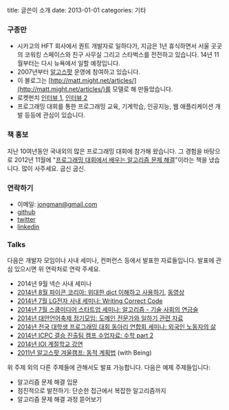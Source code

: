 title: 글쓴이 소개
date: 2013-01-01
categories: 기타

### 구종만

* 시카고의 HFT 회사에서 퀀트 개발자로 일하다가, 지금은 1년 휴식하면서 서울 곳곳의 코워킹 스페이스와 친구 사무실 그리고 스타벅스를 전전하고 있습니다. 14년 11월부터는 다시 뉴욕에서 일할 예정입니다. 
* 2007년부터 [알고스팟](http://algospot.com/) 운영에 참여하고 있습니다.
* 이 블로그는 [http://matt.might.net/articles/](http://matt.might.net/articles/)를 모델로 해 만들었습니다.
* 로켓펀치 [인터뷰 1](http://rocketpun.ch/blog/2014/03/05/developer-interview16/), [인터뷰 2](http://rocketpun.ch/blog/2014/03/12/developer-interview17/)
* 프로그래밍 대회를 통한 프로그래밍 교육, 기계학습, 인공지능, 웹 애플리케이션 개발 등등에 관심이 있습니다. 

### 책 홍보

지난 10여년동안 국내외의 많은 프로그래밍 대회에 참가해 왔습니다. 그 경험을 바탕으로 2012년 11월에 "[프로그래밍 대회에서 배우는 알고리즘 문제 해결](http://book.algospot.com)"이라는 책을 냈습니다. 많이 사주세요. 굽신 굽신.

### 연락하기

* 이메일: jongman@gmail.com
* [github](http://github.com/jongman)
* [twitter](http://twitter.com/jongman)
* [linkedin](http://www.linkedin.com/in/jongman)

### Talks

다음은 개발자 모임이나 사내 세미나, 컨퍼런스 등에서 발표한 자료들입니다. 
발표에 관심 있으시면 위 연락처로 연락 주세요.

* 2014년 9월 넥슨 사내 세미나
* [2014년 8월 파이콘 코리아: 위대한 dict 이해하고 사용하기](https://speakerdeck.com/jongman/2014-pycon-kr-widaehan-dict-ihaehago-sayonghagi), [동영상](http://www.youtube.com/watch?v=E4bF3tPxeDE)
* [2014년 7월 LG전자 사내 세미나: Writing Correct Code](https://speakerdeck.com/jongman/writing-correct-code)
* [2014년 7월 스쿱미디어 스타트업 세미나: 알고리즘 - 기술 사회의 연금술](https://speakerdeck.com/jongman/algorijeum-gisul-sahoeyi-yeongeumsul)
* [2014년 대안언어축제 정기모임: 도메인 전문가와 일하기 관련 자료](http://github.com/jongman/altlang)
* [2014년 전국 대학생 프로그래밍 대회 동아리 연합회 세미나: 외국인 노동자의 삶](https://speakerdeck.com/jongman/oegugin-falsedongjayi-salm)
* [2014년 ICPC 결승 진출팀 캠프 수업자료: 수학 part 2](http://andromeda-express.com/wfcamp/#slide1)
* [2014년 IOI 계절학교 강연](http://andromeda-express.com/ioi2014/)
* [2011년 알고스팟 겨울캠프: 동적 계획법](https://speakerdeck.com/jongman/oegugin-falsedongjayi-salm) (with Being)

위 주제 외의 다른 주제들에 관해서도 발표 가능합니다. 다음은 예제 주제들입니다:

* 알고리즘 문제 해결 입문
* 점진적으로 발전하기: 단순한 접근에서 복잡한 알고리즘까지
* 알고리즘 문제 해결 과정 뜯어보기
